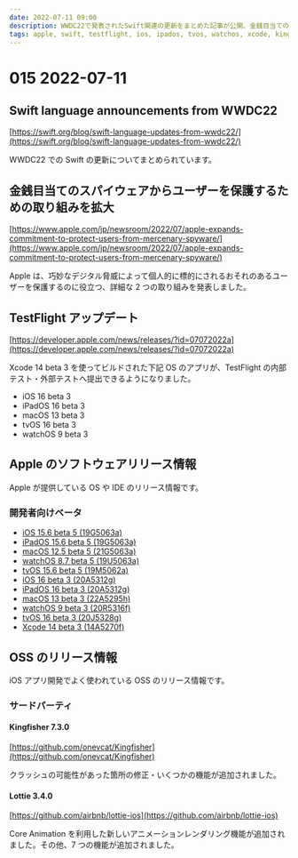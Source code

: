 ```yaml
---
date: 2022-07-11 09:00
description: WWDC22で発表されたSwift関連の更新をまとめた記事が公開、金銭目当てのスパイウェアからユーザーを保護するための取り組みを拡大、TestFlight アップデート、ほか
tags: apple, swift, testflight, ios, ipados, tvos, watchos, xcode, kingfisher, lottie
---
```

# 015 2022-07-11

## Swift language announcements from WWDC22

[https://swift.org/blog/swift-language-updates-from-wwdc22/](https://swift.org/blog/swift-language-updates-from-wwdc22/)

WWDC22 での Swift の更新についてまとめられています。

## 金銭目当てのスパイウェアからユーザーを保護するための取り組みを拡大

[https://www.apple.com/jp/newsroom/2022/07/apple-expands-commitment-to-protect-users-from-mercenary-spyware/](https://www.apple.com/jp/newsroom/2022/07/apple-expands-commitment-to-protect-users-from-mercenary-spyware/)

Apple は、巧妙なデジタル脅威によって個人的に標的にされるおそれのあるユーザーを保護するのに役立つ、詳細な 2 つの取り組みを発表しました。 

## TestFlight アップデート

[https://developer.apple.com/news/releases/?id=07072022a](https://developer.apple.com/news/releases/?id=07072022a)

Xcode 14 beta 3 を使ってビルドされた下記 OS のアプリが、TestFlight の内部テスト・外部テストへ提出できるようになりました。

- iOS 16 beta 3
- iPadOS 16 beta 3
- macOS 13 beta 3
- tvOS 16 beta 3
- watchOS 9 beta 3

## Apple のソフトウェアリリース情報

Apple が提供している OS や IDE のリリース情報です。

### 開発者向けベータ

- [iOS 15.6 beta 5 (19G5063a)](https://developer.apple.com/news/releases/?id=07052022e)
- [iPadOS 15.6 beta 5 (19G5063a)](https://developer.apple.com/news/releases/?id=07052022d)
- [macOS 12.5 beta 5 (21G5063a)](https://developer.apple.com/news/releases/?id=07052022c)
- [watchOS 8.7 beta 5 (19U5063a)](https://developer.apple.com/news/releases/?id=07052022b)
- [tvOS 15.6 beta 5 (19M5062a)](https://developer.apple.com/news/releases/?id=07052022a)
- [iOS 16 beta 3 (20A5312g)](https://developer.apple.com/news/releases/?id=07062022e)
- [iPadOS 16 beta 3 (20A5312g)](https://developer.apple.com/news/releases/?id=07062022d)
- [macOS 13 beta 3 (22A5295h)](https://developer.apple.com/news/releases/?id=07062022c)
- [watchOS 9 beta 3 (20R5316f)](https://developer.apple.com/news/releases/?id=07062022b)
- [tvOS 16 beta 3 (20J5328g)](https://developer.apple.com/news/releases/?id=07062022a)
- [Xcode 14 beta 3 (14A5270f)](https://developer.apple.com/news/releases/?id=07062022e)

## OSS のリリース情報

iOS アプリ開発でよく使われている OSS のリリース情報です。

### サードパーティ

#### Kingfisher 7.3.0

[https://github.com/onevcat/Kingfisher](https://github.com/onevcat/Kingfisher)

クラッシュの可能性があった箇所の修正・いくつかの機能が追加されました。

#### Lottie 3.4.0

[https://github.com/airbnb/lottie-ios](https://github.com/airbnb/lottie-ios)

Core Animation を利用した新しいアニメーションレンダリング機能が追加されました。その他、7 つの機能が追加されました。
